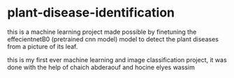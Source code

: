 # plant-disease-identification
this is a machine learning project made possible by finetuning the effecientnetB0 (pretrained cnn model) model to detect the plant diseases from a picture of its leaf.

this is my first ever machine learning and image classification project, it was done with the help of chaich abderaouf and hocine elyes wassim
